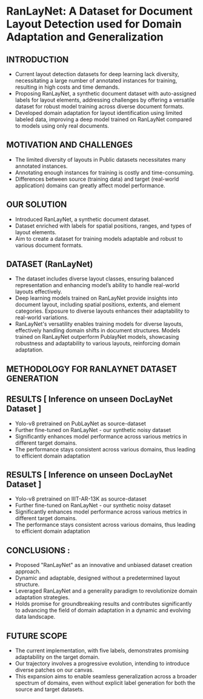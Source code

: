 # RanLayNet: A Dataset for Document Layout Detection used for Domain Adaptation and Generalization

## INTRODUCTION

* Current layout detection datasets for deep learning lack diversity, necessitating a large number of annotated instances for training, resulting in high costs and time demands.
* Proposing RanLayNet, a synthetic document dataset with auto-assigned labels for layout elements, addressing challenges by offering a versatile dataset for robust model training across diverse document formats.
* Developed domain adaptation for layout identification using limited labeled data, improving a deep model trained on RanLayNet compared to models using only real documents.

## MOTIVATION AND CHALLENGES
* The limited diversity of layouts in Public datasets necessitates many annotated instances.
* Annotating enough instances for training is costly and time-consuming.
* Differences between source (training data) and target (real-world application) domains can greatly affect model performance.

## OUR SOLUTION
* Introduced RanLayNet, a synthetic document dataset.
* Dataset enriched with labels for spatial positions, ranges, and types of layout elements.
* Aim to create a dataset for training models adaptable and robust to various document formats.

## DATASET (RanLayNet)
* The dataset includes diverse layout classes, ensuring balanced representation and enhancing model’s ability to handle real-world layouts effectively.
* Deep learning models trained on RanLayNet provide insights into document layout, including spatial positions, extents, and element categories. Exposure to diverse layouts enhances their adaptability to real-world variations.
* RanLayNet's versatility enables training models for diverse layouts, effectively handling domain shifts in document structures. Models trained on RanLayNet outperform PublayNet models, showcasing robustness and adaptability to various layouts, reinforcing domain adaptation.

## METHODOLOGY FOR RANLAYNET DATASET GENERATION 

## RESULTS [ Inference on unseen DocLayNet Dataset ] 
* Yolo-v8 pretrained on PubLayNet as source-dataset
* Further fine-tuned on RanLayNet - our synthetic noisy dataset 
* Significantly enhances model performance across various metrics in different target domains.
* The performance stays consistent across various domains, thus leading to efficient domain adaptation

## RESULTS [ Inference on unseen DocLayNet Dataset ] 
* Yolo-v8 pretrained on IIIT-AR-13K as source-dataset
* Further fine-tuned on RanLayNet - our synthetic noisy dataset 
* Significantly enhances model performance across various metrics in different target domains.
* The performance stays consistent across various domains, thus leading to efficient domain adaptation

## CONCLUSIONS : 

* Proposed "RanLayNet" as an innovative and unbiased dataset creation approach. 
* Dynamic and adaptable, designed without a predetermined layout structure. 
* Leveraged RanLayNet and a generality paradigm to revolutionize domain adaptation strategies.
* Holds promise for groundbreaking results and contributes significantly to advancing the field of domain adaptation in a dynamic and evolving data landscape.

## FUTURE SCOPE
* The current implementation, with five labels, demonstrates promising adaptability on the target domain. 
* Our trajectory involves a progressive evolution, intending to introduce diverse patches on our canvas. 
* This expansion aims to enable seamless generalization across a broader spectrum of domains, even without explicit label generation for both the source and target datasets.






